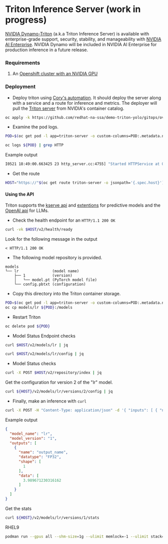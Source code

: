 # Triton Inference Server (work in progress)

[NVIDIA Dynamo-Triton](https://developer.nvidia.com/triton-inference-server) (a.k.a Triton Inference Server) is available with enterprise-grade support, security, stability, and manageability with [NVIDIA AI Enterprise](https://www.nvidia.com/en-us/ai-data-science/products/triton-inference-server/get-started/). NVIDIA Dynamo will be included in NVIDIA AI Enterprise for production inference in a future release.

### Requirements

1. An [Openshift cluster with an NVIDIA GPU](https://catalog.demo.redhat.com/catalog?item=babylon-catalog-prod/sandboxes-gpte.ocp4-demo-rhods-nvidia-gpu-aws.prod&utm_source=webapp&utm_medium=share-link)

### Deployment
- Deploy triton using [Cory's automation](https://github.com/redhat-na-ssa/demo-triton-yolo.git). It should deploy the server along with a service and a route for inference and metrics.
The deployer will pull the [Triton server](https://catalog.ngc.nvidia.com/orgs/nvidia/containers/tritonserver) from NVIDIA's container catalog.
```bash
oc apply -k https://github.com/redhat-na-ssa/demo-triton-yolo/gitops/overlays/triton
```
- Examine the pod logs.
```bash
POD=$(oc get pod -l app=triton-server -o custom-columns=POD:.metadata.name --no-headers)

oc logs ${POD} | grep HTTP
```
Example output
```bash
I0521 18:49:00.663425 23 http_server.cc:4755] "Started HTTPService at 0.0.0.0:8000"
```

- Get the route
```bash
HOST="https://"$(oc get route triton-server -o jsonpath='{.spec.host}')
```

#### Using the API

Triton supports the [kserve api](https://github.com/kserve/kserve/blob/master/docs/predict-api/v2/required_api.md) and
[extentions](https://github.com/triton-inference-server/server/tree/main/docs/protocol)
 for predictive models and the [OpenAI api](https://docs.nvidia.com/deeplearning/triton-inference-server/user-guide/docs/client_guide/openai_readme.html) for LLMs.

- Check the health endpoint for an `HTTP/1.1 200 OK`

```bash
curl -vk $HOST/v2/health/ready
```

Look for the following message in the output
```console
< HTTP/1.1 200 OK
```

- The following model repository is provided.

```console
models
└── lr               (model name)
    ├── 1            (version)
    │   └── model.pt (PyTorch model file)
    └── config.pbtxt (configuration)
```

- Copy this directory into the Triton container storage.
```bash
POD=$(oc get pod -l app=triton-server -o custom-columns=POD:.metadata.name --no-headers)
oc cp models/lr ${POD}:/models
```

- Restart Triton
```bash
oc delete pod ${POD}
```

- Model Status Endpoint checks
```bash
curl $HOST/v2/models/lr | jq
```
```bash
curl $HOST/v2/models/lr/config | jq
```

- Model Status checks

```bash
curl -X POST $HOST/v2/repository/index | jq
```

Get the configuration for version 2 of the "lr" model.
```bash
curl ${HOST}/v2/models/lr/versions/2/config | jq
```

- Finally, make an inference with `curl`
```bash
curl -X POST -H "Content-Type: application/json" -d '{ "inputs": [ { "name": "input_name", "shape": [1], "datatype": "FP32", "data": [2.0] } ] }' ${HOST}/v2/models/lr/infer | jq .
```
Example output
```json
{
  "model_name": "lr",
  "model_version": "1",
  "outputs": [
    {
      "name": "output_name",
      "datatype": "FP32",
      "shape": [
        1
      ],
      "data": [
        3.989671230316162
      ]
    }
  ]
}
```

Get the stats
```bash
curl ${HOST}/v2/models/lr/versions/1/stats
```

RHEL9
```bash
podman run --gpus all --shm-size=1g --ulimit memlock=-1 --ulimit stack=67108864 -p8000:8000 -p8001:8001 -p8002:8002 -v $(pwd)/models:/models:z nvcr.io/nvidia/tritonserver:25.04-py3 tritonserver --model-store=/models --strict-model-config=false --log-verbose=1
```
